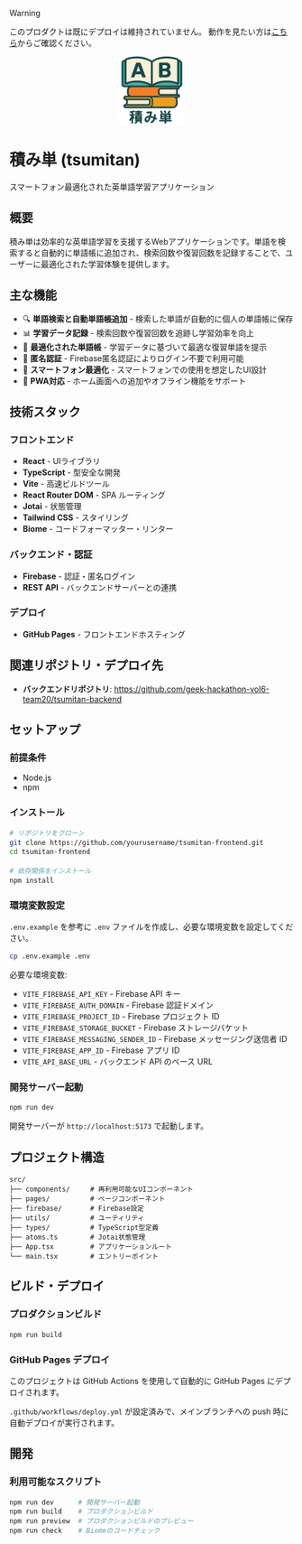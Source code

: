 > [!WARNING]
> このプロダクトは既にデプロイは維持されていません。
> 動作を見たい方は[こちら](https://github.com/muhi111/tsumitan)からご確認ください。

<div align="center">
  <img src="./public/icons/icon-512x512.png" alt="積み単ロゴ" width="120" height="120">
</div>

# 積み単 (tsumitan)

スマートフォン最適化された英単語学習アプリケーション

## 概要

積み単は効率的な英単語学習を支援するWebアプリケーションです。単語を検索すると自動的に単語帳に追加され、検索回数や復習回数を記録することで、ユーザーに最適化された学習体験を提供します。

## 主な機能

- 🔍 **単語検索と自動単語帳追加** - 検索した単語が自動的に個人の単語帳に保存
- 📊 **学習データ記録** - 検索回数や復習回数を追跡し学習効率を向上
- 🎯 **最適化された単語帳** - 学習データに基づいて最適な復習単語を提示
- 👤 **匿名認証** - Firebase匿名認証によりログイン不要で利用可能
- 📱 **スマートフォン最適化** - スマートフォンでの使用を想定したUI設計
- 🔧 **PWA対応** - ホーム画面への追加やオフライン機能をサポート

## 技術スタック

### フロントエンド
- **React** - UIライブラリ
- **TypeScript** - 型安全な開発
- **Vite** - 高速ビルドツール
- **React Router DOM** - SPA ルーティング
- **Jotai** - 状態管理
- **Tailwind CSS** - スタイリング
- **Biome** - コードフォーマッター・リンター

### バックエンド・認証
- **Firebase** - 認証・匿名ログイン
- **REST API** - バックエンドサーバーとの連携

### デプロイ
- **GitHub Pages** - フロントエンドホスティング

## 関連リポジトリ・デプロイ先

- **バックエンドリポジトリ**: https://github.com/geek-hackathon-vol6-team20/tsumitan-backend

## セットアップ

### 前提条件
- Node.js
- npm

### インストール

```bash
# リポジトリをクローン
git clone https://github.com/yourusername/tsumitan-frontend.git
cd tsumitan-frontend

# 依存関係をインストール
npm install
```

### 環境変数設定

`.env.example` を参考に `.env` ファイルを作成し、必要な環境変数を設定してください。

```bash
cp .env.example .env
```

必要な環境変数:
- `VITE_FIREBASE_API_KEY` - Firebase API キー
- `VITE_FIREBASE_AUTH_DOMAIN` - Firebase 認証ドメイン
- `VITE_FIREBASE_PROJECT_ID` - Firebase プロジェクト ID
- `VITE_FIREBASE_STORAGE_BUCKET` - Firebase ストレージバケット
- `VITE_FIREBASE_MESSAGING_SENDER_ID` - Firebase メッセージング送信者 ID
- `VITE_FIREBASE_APP_ID` - Firebase アプリ ID
- `VITE_API_BASE_URL` - バックエンド API のベース URL

### 開発サーバー起動

```bash
npm run dev
```

開発サーバーが `http://localhost:5173` で起動します。

## プロジェクト構造

```
src/
├── components/     # 再利用可能なUIコンポーネント
├── pages/          # ページコンポーネント
├── firebase/       # Firebase設定
├── utils/          # ユーティリティ
├── types/          # TypeScript型定義
├── atoms.ts        # Jotai状態管理
├── App.tsx         # アプリケーションルート
└── main.tsx        # エントリーポイント
```

## ビルド・デプロイ

### プロダクションビルド

```bash
npm run build
```

### GitHub Pages デプロイ

このプロジェクトは GitHub Actions を使用して自動的に GitHub Pages にデプロイされます。

`.github/workflows/deploy.yml` が設定済みで、メインブランチへの push 時に自動デプロイが実行されます。

## 開発

### 利用可能なスクリプト

```bash
npm run dev      # 開発サーバー起動
npm run build    # プロダクションビルド
npm run preview  # プロダクションビルドのプレビュー
npm run check    # Biomeのコードチェック
```
